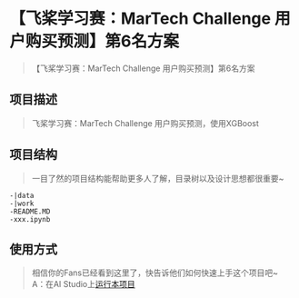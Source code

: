# 【飞桨学习赛：MarTech Challenge 用户购买预测】第6名方案
> 【飞桨学习赛：MarTech Challenge 用户购买预测】第6名方案

## 项目描述
> 飞桨学习赛：MarTech Challenge 用户购买预测，使用XGBoost

## 项目结构
> 一目了然的项目结构能帮助更多人了解，目录树以及设计思想都很重要~
```
-|data
-|work
-README.MD
-xxx.ipynb
```
## 使用方式
> 相信你的Fans已经看到这里了，快告诉他们如何快速上手这个项目吧~  
A：在AI Studio上[运行本项目](https://aistudio.baidu.com/aistudio/projectdetail/5352315)  
